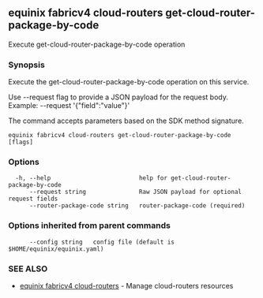 ## equinix fabricv4 cloud-routers get-cloud-router-package-by-code

Execute get-cloud-router-package-by-code operation

### Synopsis

Execute the get-cloud-router-package-by-code operation on this service.

Use --request flag to provide a JSON payload for the request body.
Example: --request '{"field":"value"}'

The command accepts parameters based on the SDK method signature.

```
equinix fabricv4 cloud-routers get-cloud-router-package-by-code [flags]
```

### Options

```
  -h, --help                         help for get-cloud-router-package-by-code
      --request string               Raw JSON payload for optional request fields
      --router-package-code string   router-package-code (required)
```

### Options inherited from parent commands

```
      --config string   config file (default is $HOME/equinix/equinix.yaml)
```

### SEE ALSO

* [equinix fabricv4 cloud-routers](equinix_fabricv4_cloud-routers.md)	 - Manage cloud-routers resources

